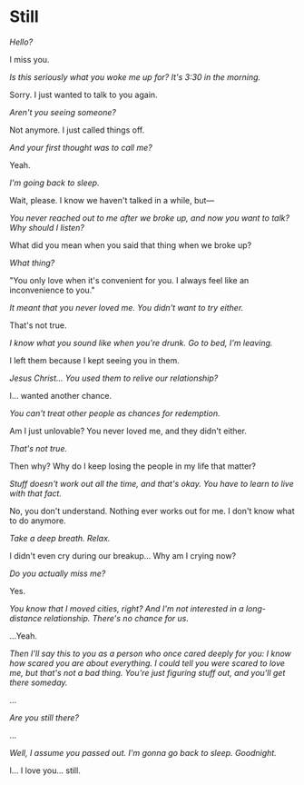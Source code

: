 # Still

*Hello?*

I miss you.

*Is this seriously what you woke me up for? It's 3:30 in the morning.*

Sorry. I just wanted to talk to you again.

*Aren't you seeing someone?*

Not anymore. I just called things off.

*And your first thought was to call me?*

Yeah.

*I'm going back to sleep.*

Wait, please. I know we haven't talked in a while, but&mdash;

*You never reached out to me after we broke up, and now you want to talk? Why should I listen?*

What did you mean when you said that thing when we broke up?

*What thing?*

"You only love when it's convenient for you. I always feel like an inconvenience to you."

*It meant that you never loved me. You didn't want to try either.*

That's not true.

*I know what you sound like when you're drunk. Go to bed, I'm leaving.*

I left them because I kept seeing you in them.

*Jesus Christ&hellip; You used them to relive our relationship?*

I&hellip; wanted another chance.

*You can't treat other people as chances for redemption.*

Am I just unlovable? You never loved me, and they didn't either.

*That's not true.*

Then why? Why do I keep losing the people in my life that matter?

*Stuff doesn't work out all the time, and that's okay. You have to learn to live with that fact.*

No, you don't understand. Nothing ever works out for me. I don't know what to do anymore.

*Take a deep breath. Relax.*

I didn't even cry during our breakup&hellip; Why am I crying now?

*Do you actually miss me?*

Yes.

*You know that I moved cities, right? And I'm not interested in a long-distance relationship. There's no chance for us.*

&hellip;Yeah.

*Then I'll say this to you as a person who once cared deeply for you: I know how scared you are about everything. I could tell you were scared to love me, but that's not a bad thing. You're just figuring stuff out, and you'll get there someday.*

&hellip;

*Are you still there?*

&hellip;

*Well, I assume you passed out. I'm gonna go back to sleep. Goodnight.*

I&hellip; I love you&hellip; still.
